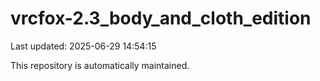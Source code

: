 # vrcfox-2.3_body_and_cloth_edition

Last updated: 2025-06-29 14:54:15

This repository is automatically maintained.
